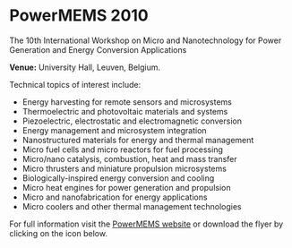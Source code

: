 # PowerMEMS 2010

The 10th International Workshop on Micro and Nanotechnology for Power Generation and Energy Conversion Applications
<!--break-->
**Venue:** University Hall, Leuven, Belgium.  
  
  
Technical topics of interest include:

* Energy harvesting for remote sensors and microsystems  
* Thermoelectric and photovoltaic materials and systems  
* Piezoelectric, electrostatic and electromagnetic conversion  
* Energy management and microsystem integration  
* Nanostructured materials for energy and thermal management  
* Micro fuel cells and micro reactors for fuel processing  
* Micro/nano catalysis, combustion, heat and mass transfer  
* Micro thrusters and miniature propulsion microsystems  
* Biologically-inspired energy conversion and cooling
* Micro heat engines for power generation and propulsion  
* Micro and nanofabrication for energy applications  
* Micro coolers and other thermal management technologies  

For full information visit the [PowerMEMS website](http://www.powermems.org/) or download the flyer by clicking on the icon below.